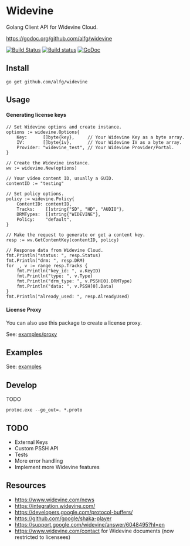 # Widevine
Golang Client API for Widevine Cloud.

https://godoc.org/github.com/alfg/widevine

[![Build Status](https://travis-ci.org/alfg/widevine.svg?branch=master)](https://travis-ci.org/alfg/widevine) [![Build status](https://ci.appveyor.com/api/projects/status/n06qc97gthx38dtt?svg=true)](https://ci.appveyor.com/project/alfg/widevine) [![GoDoc](https://godoc.org/github.com/alfg/widevine?status.svg)](https://godoc.org/github.com/alfg/widevine)  


## Install
```
go get github.com/alfg/widevine
```

## Usage

#### Generating license keys
```golang
// Set Widevine options and create instance.
options := widevine.Options{
    Key:      []byte{key},     // Your Widevine Key as a byte array.
    IV:       []byte{iv},      // Your Widevine IV as a byte array.
    Provider: "widevine_test", // Your Widevine Provider/Portal.
}

// Create the Widevine instance.
wv := widevine.New(options)

// Your video content ID, usually a GUID.
contentID := "testing"

// Set policy options.
policy := widevine.Policy{
    ContentID: contentID,
    Tracks:    []string{"SD", "HD", "AUDIO"},
    DRMTypes:  []string{"WIDEVINE"},
    Policy:    "default",
}

// Make the request to generate or get a content key.
resp := wv.GetContentKey(contentID, policy)

// Response data from Widevine Cloud.
fmt.Println("status: ", resp.Status)
fmt.Println("drm: ", resp.DRM)
for _, v := range resp.Tracks {
    fmt.Println("key_id: ", v.KeyID)
    fmt.Println("type: ", v.Type)
    fmt.Println("drm_type: ", v.PSSH[0].DRMType)
    fmt.Println("data: ", v.PSSH[0].Data)
}
fmt.Println("already_used: ", resp.AlreadyUsed)
```

#### License Proxy
You can also use this package to create a license proxy.

See: [examples/proxy](/examples/proxy)


## Examples
See: [examples](/examples)

## Develop
TODO

`protoc.exe --go_out=. *.proto`

## TODO
* External Keys
* Custom PSSH API
* Tests
* More error handling
* Implement more Widevine features

## Resources
* https://www.widevine.com/news
* https://integration.widevine.com/
* https://developers.google.com/protocol-buffers/
* https://github.com/google/shaka-player
* https://support.google.com/widevine/answer/6048495?hl=en
* https://www.widevine.com/contact for Widevine documents (now restricted to licensees)
